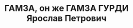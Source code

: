 ---
title: ГАМЗА, он же ГАМЗА ГУРДИ Ярослав Петрович
description: 'Род. в 1897, г. Кутаиси, грузин, б/п (бывший эсер). Проживал: г. Ленинград,
  Инженерная ул., д. 4, кв. 26. Лектор при Лен. лектории, б. зав. постоянной экспозицией
  древнерусского искусства Русского музея

  Арестован 20.05.1937. Обв.: "участие в контрреволюционной диверсионно-шпионской
  организации". Приговор: ВК ВС СССР, 03.11.1937 – ВМН. Расстрелян 03.11.1937, г.Москва'
---
